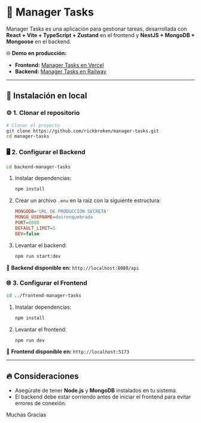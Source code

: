# 📌 Manager Tasks

Manager Tasks es una aplicación para gestionar tareas, desarrollada con **React + Vite + TypeScript + Zustand** en el frontend y **NestJS + MongoDB + Mongoose** en el backend.

🌐 **Demo en producción:**

- **Frontend:** [Manager Tasks en Vercel](https://manager-tasks-sigma.vercel.app/#/home)
- **Backend:** [Manager Tasks en Railway](https://manager-tasks-production.up.railway.app)

---

## 🚀 Instalación en local

### ⚙️ 1. Clonar el repositorio

```bash
# Clonar el proyecto
git clone https://github.com/rickbroken/manager-tasks.git
cd manager-tasks
```

### 🖥️ 2. Configurar el Backend

```bash
cd backend-manager-tasks
```

1. Instalar dependencias:
   ```bash
   npm install
   ```
2. Crear un archivo `.env` en la raíz con la siguiente estructura:
   ```ini
   MONGODB='URL DE PRODUCCION SECRETA'
   MONGO_USERNAME=daironquebrada
   PORT=8080
   DEFAULT_LIMIT=5
   DEV=false
   ```
3. Levantar el backend:
   ```bash
   npm run start:dev
   ```

🔹 **Backend disponible en:** `http://localhost:8080/api`

### 🌐 3. Configurar el Frontend

```bash
cd ../frontend-manager-tasks
```

1. Instalar dependencias:
   ```bash
   npm install
   ```
3. Levantar el frontend:
   ```bash
   npm run dev
   ```

🔹 **Frontend disponible en:** `http://localhost:5173`

---

## 🔥 Consideraciones

- Asegúrate de tener **Node.js** y **MongoDB** instalados en tu sistema.
- El backend debe estar corriendo antes de iniciar el frontend para evitar errores de conexión.


Muchas Gracias